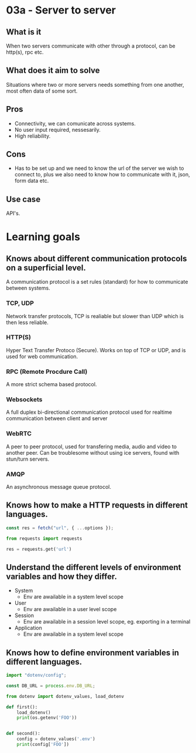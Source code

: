 # 03a - Server to server

## What is it

When two servers communicate with other through a protocol, can be http(s), rpc etc.

## What does it aim to solve

Situations where two or more servers needs something from one another, most often data of some sort.

## Pros

- Connectivity, we can comunicate across systems.
- No user input required, nessesarily.
- High reliability.

## Cons

- Has to be set up and we need to know the url of the server we wish to connect to, plus we also need to know how to communicate with it, json, form data etc.

## Use case

API's.

# Learning goals

## Knows about different communication protocols on a superficial level.

A communication protocol is a set rules (standard) for how to communicate between systems.

### TCP, UDP

Network transfer protocols, TCP is realiable but slower than UDP which is then less reliable.

### HTTP(S)

Hyper Text Transfer Protoco (Secure). Works on top of TCP or UDP, and is used for web communication.

### RPC (Remote Procdure Call)

A more strict schema based protocol.

### Websockets

A full duplex bi-directional communication protocol used for realtime communication between client and server

### WebRTC

A peer to peer protocol, used for transfering media, audio and video to another peer. Can be troublesome without using ice servers, found with stun/turn servers.

### AMQP

An asynchronous message queue protocol.

## Knows how to make a HTTP requests in different languages.

```javascript
const res = fetch("url", { ...options });
```

```python
from requests import requests

res = requests.get('url')
```

## Understand the different levels of environment variables and how they differ.

- System
  - Env are awailable in a system level scope
- User
  - Env are awailable in a user level scope
- Session
  - Env are awailable in a session level scope, eg. exporting in a terminal
- Application
  - Env are awailable in a system level scope

## Knows how to define environment variables in different languages.

```javascript
import "dotenv/config";

const DB_URL = process.env.DB_URL;
```

```python
from dotenv import dotenv_values, load_dotenv

def first():
    load_dotenv()
    print(os.getenv('FOO'))


def second():
    config = dotenv_values('.env')
    print(config['FOO'])
```
